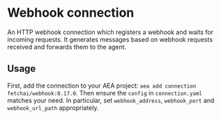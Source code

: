 # Webhook connection

An HTTP webhook connection which registers a webhook and waits for incoming requests. It generates messages based on webhook requests received and forwards them to the agent.

## Usage

First, add the connection to your AEA project: `aea add connection fetchai/webhook:0.17.0`. Then ensure the `config` in `connection.yaml` matches your need. In particular, set `webhook_address`, `webhook_port` and `webhook_url_path` appropriately.
